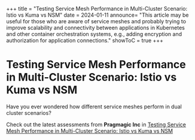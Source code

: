 +++
title = "Testing Service Mesh Performance in Multi-Cluster Scenario: Istio vs Kuma vs NSM"
date = 2024-01-11
announce= "This article may be useful for those who are aware of service meshes and probably trying to improve scalability and connectivity between applications in Kubernetes and other container orchestration systems, e.g., adding encryption and authorization for application connections."
showToC = true
+++

# Testing Service Mesh Performance in Multi-Cluster Scenario: Istio vs Kuma vs NSM

Have you ever wondered how different service meshes perform in dual cluster scenarios?

Check out the latest assessments from **Pragmagic Inc** in [Testing Service Mesh Performance in Multi-Cluster Scenario: Istio vs Kuma vs NSM](https://dev.to/pragmagic/testing-service-mesh-performance-in-multi-cluster-scenario-istio-vs-kuma-vs-nsm-4agj)